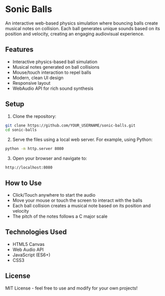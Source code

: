# Sonic Balls

An interactive web-based physics simulation where bouncing balls create musical notes on collision. Each ball generates unique sounds based on its position and velocity, creating an engaging audiovisual experience.

## Features

- Interactive physics-based ball simulation
- Musical notes generated on ball collisions
- Mouse/touch interaction to repel balls
- Modern, clean UI design
- Responsive layout
- WebAudio API for rich sound synthesis

## Setup

1. Clone the repository:
```bash
git clone https://github.com/YOUR_USERNAME/sonic-balls.git
cd sonic-balls
```

2. Serve the files using a local web server. For example, using Python:
```bash
python -m http.server 8080
```

3. Open your browser and navigate to:
```
http://localhost:8080
```

## How to Use

- Click/Touch anywhere to start the audio
- Move your mouse or touch the screen to interact with the balls
- Each ball collision creates a musical note based on its position and velocity
- The pitch of the notes follows a C major scale

## Technologies Used

- HTML5 Canvas
- Web Audio API
- JavaScript (ES6+)
- CSS3

## License

MIT License - feel free to use and modify for your own projects! 
